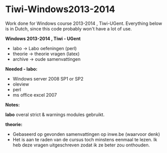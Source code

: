 Tiwi-Windows2013-2014
=====================

Work done for Windows course 2013-2014 , Tiwi-UGent.
Everything below is in Dutch, since this code probably won't have a lot of use.

**Windows 2013-2014 , Tiwi - UGent**
* labo -> Labo oefeningen (perl)
* theorie -> theorie vragen (latex)
* archive -> oude samenvattingen

**Needed - labo:**
* Windows server 2008 SP1 or SP2
* oleview
* perl
* ms office excel 2007

**Notes:**

**labo**
overal strict & warnings modules gebruikt.

**theorie:**
* Gebaseerd op gevonden samenvattingen op inwe.be (waarvoor denk)
* Het is aan te raden van de cursus toch minstens eenmaal te lezen. Ik heb deze vragen uitgeschreven zodat ik ze beter zou onthouden.
